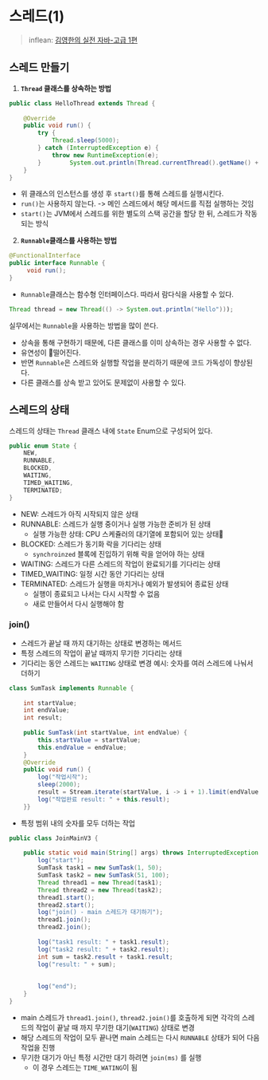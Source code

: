 # 스레드(1)
> inflean: [김영한의 실전 자바-고급 1편](https://www.inflearn.com/course/%EA%B9%80%EC%98%81%ED%95%9C%EC%9D%98-%EC%8B%A4%EC%A0%84-%EC%9E%90%EB%B0%94-%EA%B3%A0%EA%B8%89-1/dashboard)
## 스레드 만들기
1. **`Thread` 클래스를 상속하는 방법** 
```java
public class HelloThread extends Thread {  
  
    @Override  
    public void run() {  
        try {  
            Thread.sleep(5000);  
        } catch (InterruptedException e) {  
            throw new RuntimeException(e);  
        }        System.out.println(Thread.currentThread().getName() + "run()");  
    }  
}
```
- 위 클래스의 인스턴스를 생성 후 `start()`를 통해 스레드를 실행시킨다.
- `run()`는 사용하지 않는다. -> 메인 스레드에서 해당 메서드를 직접 실행하는 것임
- `start()`는 JVM에서 스레드를 위한 별도의 스택 공간을 할당 한 뒤, 스레드가 작동되는 방식
2. **`Runnable`클래스를 사용하는 방법**
```java
@FunctionalInterface  
public interface Runnable {  
     void run();  
}
```
- `Runnable`클래스는 함수형 인터페이스다. 따라서 람다식을 사용할 수 있다.
```java
Thread thread = new Thread(() -> System.out.println("Hello")));
```

실무에서는 `Runnable`을 사용하는 방법을 많이 쓴다.
- 상속을 통해 구현하기 때문에, 다른 클래스를 이미 상속하는 경우 사용할 수 없다.
- 유연성이 떨어진다.
- 반면 `Runnable`은 스레드와 실행할 작업을 분리하기 때문에 코드 가독성이 향상된다.
- 다른 클래스를 상속 받고 있어도 문제없이 사용할 수 있다.

## 스레드의 상태
스레드의 상태는 `Thread` 클래스 내에 `State` Enum으로 구성되어 있다.
```java
public enum State {  
    NEW,  
    RUNNABLE,  
	BLOCKED,  
    WAITING,  
	TIMED_WAITING,  
	TERMINATED;  
}
```
- NEW: 스레드가 아직 시작되지 않은 상태
- RUNNABLE: 스레드가 실행 중이거나 실행 가능한 준비가 된 상태
	- 실행 가능한 상태: CPU 스케쥴러의 대기열에 포함되어 있는 상태
- BLOCKED: 스레드가 동기화 락을 기다리는 상태
	- `synchroinzed` 블록에 진입하기 위해 락을 얻어야 하는 상태
- WAITING: 스레드가 다른 스레드의 작업이 완료되기를 기다리는 상태
- TIMED_WAITING: 일정 시간 동안 기다리는 상태
- TERMINATED: 스레드가 실행을 마치거나 예외가 발생되어 종료된 상태
	- 실행이 종료되고 나서는 다시 시작할 수 없음
	- 새로 만들어서 다시 실행해야 함
### join()
- 스레드가 끝날 때 까지 대기하는 상태로 변경하는 메서드
- 특정 스레드의 작업이 끝날 때까지 무기한 기다리는 상태
- 기다리는 동안 스레드는 `WAITING` 상태로 변경
예시: 숫자를 여러 스레드에 나눠서 더하기
```java
class SumTask implements Runnable {  
  
    int startValue;  
    int endValue;  
    int result;  
  
    public SumTask(int startValue, int endValue) {  
        this.startValue = startValue;  
        this.endValue = endValue;  
    }  
    @Override  
    public void run() {  
        log("작업시작");  
        sleep(2000);  
        result = Stream.iterate(startValue, i -> i + 1).limit(endValue + 1 - startValue).mapToInt(i -> i).sum();  
        log("작업완료 result: " + this.result);  
    }}
```
- 특정 범위 내의 숫자를 모두 더하는 작업
```java
public class JoinMainV3 {  
  
    public static void main(String[] args) throws InterruptedException {  
        log("start");  
        SumTask task1 = new SumTask(1, 50);  
        SumTask task2 = new SumTask(51, 100);  
        Thread thread1 = new Thread(task1);  
        Thread thread2 = new Thread(task2);  
        thread1.start();  
        thread2.start();  
        log("join() - main 스레드가 대기하기");  
        thread1.join();  
        thread2.join();  
  
        log("task1 result: " + task1.result);  
        log("task2 result: " + task2.result);  
        int sum = task2.result + task1.result;  
        log("result: " + sum);  
  
  
        log("end");  
    }
}
```
- main 스레드가 `thread1.join()`, `thread2.join()`를 호출하게 되면 각각의 스레드의 작업이 끝날 때 까지 무기한 대기(`WAITING`) 상태로 변경
- 해당 스레드의 작업이 모두 끝나면 main 스레드는 다시 `RUNNABLE` 상태가 되어 다음 작업을 진행
- 무기한 대기가 아닌 특정 시간만 대기 하려면 `join(ms)` 를 실행
	- 이 경우 스레드는 `TIME_WATING`이 됨
